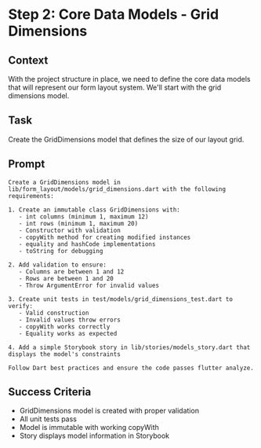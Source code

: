 # Step 2: Core Data Models - Grid Dimensions

## Context
With the project structure in place, we need to define the core data models that will represent our form layout system. We'll start with the grid dimensions model.

## Task
Create the GridDimensions model that defines the size of our layout grid.

## Prompt
```text
Create a GridDimensions model in lib/form_layout/models/grid_dimensions.dart with the following requirements:

1. Create an immutable class GridDimensions with:
   - int columns (minimum 1, maximum 12)
   - int rows (minimum 1, maximum 20)
   - Constructor with validation
   - copyWith method for creating modified instances
   - equality and hashCode implementations
   - toString for debugging

2. Add validation to ensure:
   - Columns are between 1 and 12
   - Rows are between 1 and 20
   - Throw ArgumentError for invalid values

3. Create unit tests in test/models/grid_dimensions_test.dart to verify:
   - Valid construction
   - Invalid values throw errors
   - copyWith works correctly
   - Equality works as expected

4. Add a simple Storybook story in lib/stories/models_story.dart that displays the model's constraints

Follow Dart best practices and ensure the code passes flutter analyze.
```

## Success Criteria
- GridDimensions model is created with proper validation
- All unit tests pass
- Model is immutable with working copyWith
- Story displays model information in Storybook